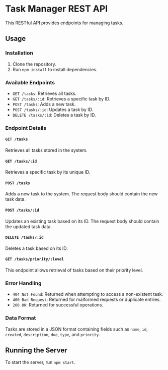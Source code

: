 # Task Manager REST API

This RESTful API provides endpoints for managing tasks.

## Usage

### Installation

1. Clone the repository.
2. Run `npm install` to install dependencies.

### Available Endpoints

- `GET /tasks`: Retrieves all tasks.
- `GET /tasks/:id`: Retrieves a specific task by ID.
- `POST /tasks`: Adds a new task.
- `POST /tasks/:id`: Updates a task by ID.
- `DELETE /tasks/:id`: Deletes a task by ID.

### Endpoint Details

#### `GET /tasks`

Retrieves all tasks stored in the system.

#### `GET /tasks/:id`

Retrieves a specific task by its unique ID.

#### `POST /tasks`

Adds a new task to the system. The request body should contain the new task data.

#### `POST /tasks/:id`

Updates an existing task based on its ID. The request body should contain the updated task data.

#### `DELETE /tasks/:id`

Deletes a task based on its ID.

#### `GET /tasks/priority/:level`

This endpoint allows retrieval of tasks based on their priority level.

### Error Handling

- `404 Not Found`: Returned when attempting to access a non-existent task.
- `400 Bad Request`: Returned for malformed requests or duplicate entries.
- `200 OK`: Returned for successful operations.

### Data Format

Tasks are stored in a JSON format containing fields such as `name`, `id`, `created`, `description`, `due`, `type`, and `priority`.

## Running the Server

To start the server, run `npm start`.
